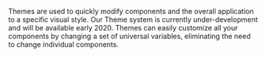 Themes are used to quickly modify components and the overall application to a specific visual style. Our Theme system is currently under-development and will be available early 2020. Themes can easily customize all your components by changing a set of universal variables, eliminating the need to change individual components. 